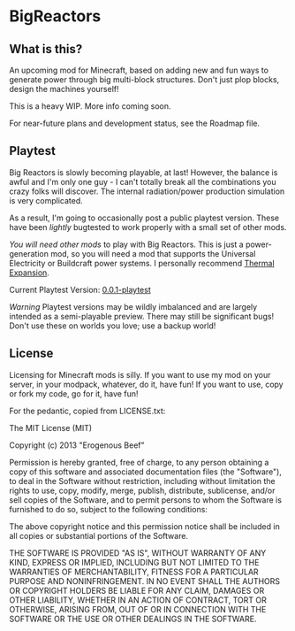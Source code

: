 BigReactors
===========

What is this?
-------------

An upcoming mod for Minecraft, based on adding new and fun ways to generate power through big multi-block structures. Don't just plop blocks, design the machines yourself!

This is a heavy WIP. More info coming soon.

For near-future plans and development status, see the Roadmap file.

Playtest
--------

Big Reactors is slowly becoming playable, at last! However, the balance is awful and I'm only one guy - I can't totally break all the combinations you crazy folks will discover. The internal radiation/power production simulation is very complicated.

As a result, I'm going to occasionally post a public playtest version. These have been _lightly_ bugtested to work properly with a small set of other mods.

_You will need other mods_ to play with Big Reactors. This is just a power-generation mod, so you will need a mod that supports the Universal Electricity or Buildcraft power systems. I personally recommend [Thermal Expansion](http://thermalexpansion.wikispaces.com).

Current Playtest Version: [0.0.1-playtest](http://db.tt/bFmXcZ0j)

*Warning* Playtest versions may be wildly imbalanced and are largely intended as a semi-playable preview. There may still be significant bugs! Don't use these on worlds you love; use a backup world!


License
-------

Licensing for Minecraft mods is silly. If you want to use my mod on your server, in your modpack, whatever, do it, have fun! If you want to use, copy or fork my code, go for it, have fun!

For the pedantic, copied from LICENSE.txt:

The MIT License (MIT)

Copyright (c) 2013 "Erogenous Beef"

Permission is hereby granted, free of charge, to any person obtaining a copy
of this software and associated documentation files (the "Software"), to deal
in the Software without restriction, including without limitation the rights
to use, copy, modify, merge, publish, distribute, sublicense, and/or sell
copies of the Software, and to permit persons to whom the Software is
furnished to do so, subject to the following conditions:

The above copyright notice and this permission notice shall be included in
all copies or substantial portions of the Software.

THE SOFTWARE IS PROVIDED "AS IS", WITHOUT WARRANTY OF ANY KIND, EXPRESS OR
IMPLIED, INCLUDING BUT NOT LIMITED TO THE WARRANTIES OF MERCHANTABILITY,
FITNESS FOR A PARTICULAR PURPOSE AND NONINFRINGEMENT. IN NO EVENT SHALL THE
AUTHORS OR COPYRIGHT HOLDERS BE LIABLE FOR ANY CLAIM, DAMAGES OR OTHER
LIABILITY, WHETHER IN AN ACTION OF CONTRACT, TORT OR OTHERWISE, ARISING FROM,
OUT OF OR IN CONNECTION WITH THE SOFTWARE OR THE USE OR OTHER DEALINGS IN
THE SOFTWARE.
